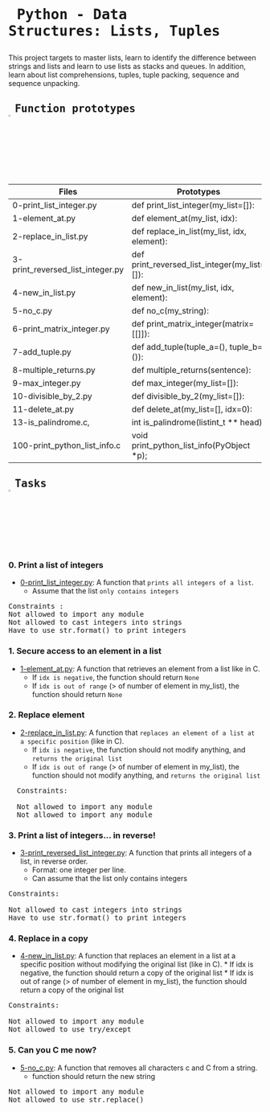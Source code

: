 # <pre> Python - Data Structures: Lists, Tuples </pre>
This project targets to master lists, learn to identify the difference between strings and lists and learn to use lists as stacks and queues. In addition, learn about list comprehensions, tuples, tuple packing, sequence and sequence unpacking.
## <pre> Function prototypes    <img src="https://user-images.githubusercontent.com/107026397/209424557-72ec9e7b-8f5a-4c69-9136-2629ca6d2ab0.svg" width = 3% height= 3%> </pre>
| Files  | Prototypes |
| ------------- | ------------- |
| 0-print_list_integer.py|def print_list_integer(my_list=[]): |
|1-element_at.py| def element_at(my_list, idx):|
| 2-replace_in_list.py  | def replace_in_list(my_list, idx, element): |
| 3-print_reversed_list_integer.py | def print_reversed_list_integer(my_list=[]):  |
| 4-new_in_list.py  | def new_in_list(my_list, idx, element):  |
| 5-no_c.py  | def no_c(my_string):  |
| 6-print_matrix_integer.py  | def print_matrix_integer(matrix=[[]]): |
| 7-add_tuple.py  |def add_tuple(tuple_a=(), tuple_b=()):  |
| 8-multiple_returns.py  | def multiple_returns(sentence):  |
| 9-max_integer.py  | def max_integer(my_list=[]):  |
| 10-divisible_by_2.py  | def divisible_by_2(my_list=[]):  |
| 11-delete_at.py  | def delete_at(my_list=[], idx=0): |
| 13-is_palindrome.c,  | int is_palindrome(listint_t ** head);  |
| 100-print_python_list_info.c | void print_python_list_info(PyObject *p); |
## <pre> Tasks   <img src="https://user-images.githubusercontent.com/107026397/209425131-1d190ca6-b53b-49a9-b00a-6d697c9e4473.svg" height=3% width=3%></pre>
### 0. Print a list of integers
*  [0-print_list_integer.py](https://github.com/Bezawork-pr/alx-higher_level_programming/blob/master/0x03-python-data_structures/0-print_list_integer.py): A  function that `prints all integers of a list`.
    *  Assume that the list `only contains integers`
<pre>
Constraints : 
Not allowed to import any module
Not allowed to cast integers into strings
Have to use str.format() to print integers
</pre>
### 1. Secure access to an element in a list
* [1-element_at.py](https://github.com/Bezawork-pr/alx-higher_level_programming/blob/master/0x03-python-data_structures/1-element_at.py): A function that retrieves an element from a list like in C.
  * If `idx is negative`, the function should return `None`
  * If `idx is out of range` (> of number of element in my_list), the function should return `None` 
### 2. Replace element
*  [2-replace_in_list.py](https://github.com/Bezawork-pr/alx-higher_level_programming/blob/master/0x03-python-data_structures/2-replace_in_list.py): A function that `replaces an element of a list at a specific position` (like in C).
   * If `idx is negative`, the function should not modify anything, and `returns the original list`
   * If `idx is out of range` (> of number of element in my_list), the function should not modify anything, and `returns the original list` 
  <pre>
  Constraints:
  
  Not allowed to import any module
  Not allowed to import any module</pre>
### 3. Print a list of integers... in reverse!
* [3-print_reversed_list_integer.py](https://github.com/Bezawork-pr/alx-higher_level_programming/blob/master/0x03-python-data_structures/3-print_reversed_list_integer.py): A function that prints all integers of a list, in reverse order.
   * Format: one integer per line.
   * Can assume that the list only contains integers
<pre>
Constraints:

Not allowed to cast integers into strings
Have to use str.format() to print integers
</pre>
### 4. Replace in a copy
* [4-new_in_list.py](https://github.com/Bezawork-pr/alx-higher_level_programming/blob/master/0x03-python-data_structures/4-new_in_list.py): A function that replaces an element in a list at a specific position without modifying the original list (like in C).
      * If idx is negative, the function should return a copy of the original list
      * If idx is out of range (> of number of element in my_list), the function should return a copy of the original list 
<pre>
Constraints:

Not allowed to import any module
Not allowed to use try/except
</pre>
### 5. Can you C me now?
* [5-no_c.py](https://github.com/Bezawork-pr/alx-higher_level_programming/blob/master/0x03-python-data_structures/5-no_c.py): A function that removes all characters c and C from a string.
   * function should return the new string
 <pre>
Not allowed to import any module
Not allowed to use str.replace()
 </pre>
